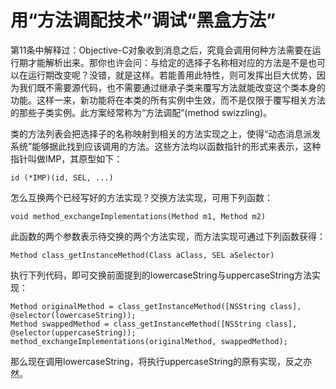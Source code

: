 # 用“方法调配技术”调试“黑盒方法”

第11条中解释过：Objective-C对象收到消息之后，究竟会调用何种方法需要在运行期才能解析出来。那你也许会问：与给定的选择子名称相对应的方法是不是也可以在运行期改变呢？没错，就是这样。若能善用此特性，则可发挥出巨大优势，因为我们既不需要源代码，也不需要通过继承子类来覆写方法就能改变这个类本身的功能。这样一来，新功能将在本类的所有实例中生效，而不是仅限于覆写相关方法的那些子类实例。此方案经常称为“方法调配”(method swizzling)。

类的方法列表会把选择子的名称映射到相关的方法实现之上，使得“动态消息派发系统”能够据此找到应该调用的方法。这些方法均以函数指针的形式来表示，这种指针叫做IMP，其原型如下：

```
id (*IMP)(id, SEL, ...)
```

怎么互换两个已经写好的方法实现？交换方法实现，可用下列函数：

```
void method_exchangeImplementations(Method m1, Method m2)
```

此函数的两个参数表示待交换的两个方法实现，而方法实现可通过下列函数获得：

```
Method class_getInstanceMethod(Class aClass, SEL aSelector)
```

执行下列代码，即可交换前面提到的lowercaseString与uppercaseString方法实现：

```
Method originalMethod = class_getInstanceMethod([NSString class], @selector(lowercaseString));
Method swappedMethod = class_getInstanceMethod([NSString class], @selector(uppercaseString));
method_exchangeImplementations(originalMethod, swappedMethod);
```

那么现在调用lowercaseString，将执行uppercaseString的原有实现，反之亦然。

